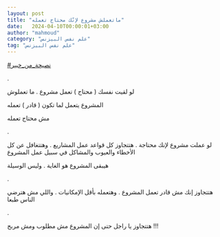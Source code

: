 ```yaml
---
layout: post
title: "ماتعملش مشروع لإنّك محتاج تعمله"
date:   2024-04-10T00:00:01+03:00
author: "mahmoud"
category: "علم نفس البيزنس"
tag: "علم نفس البيزنس"
---
```



[<u>\#نصيحة\_من\_خبير</u>](https://www.facebook.com/hashtag/%D9%86%D8%B5%D9%8A%D8%AD%D8%A9_%D9%85%D9%86_%D8%AE%D8%A8%D9%8A%D8%B1?__eep__=6&__cft__%5b0%5d=AZWDM9cf81f6YqhCtSKXl0gDWFGfyW-cupip1fev9UJ505nHbCWfNQ76TpJfNSJVwhS3wJzq4O7nD0Q4QHBvh5lctjVweR6h_Rw9jqiLsMavOHSHwAnsWQNSQjHOiRqUduajqMhackEgjlYYUM3Myynk8KRlS5-Vt4remGKK8YlttA&__tn__=*NK-R)

.

لو لقيت نفسك ( محتاج ) تعمل مشروع . ما تعملوش

المشروع يتعمل لما تكون ( قادر ) تعمله

مش محتاج تعمله

.

لو عملت مشروع لإنك محتاجة . هتتجاوز كل قواعد عمل
المشاريع . وهتتغافل عن كل الأخطاء والعيوب والمشاكل في سبيل عمل
المشروع

هيبقى المشروع هو الغاية . وليس الوسيلة

.

هتتجاوز إنك مش قادر تعمل المشروع . وهتعمله بأقل
الإمكانيات . واللي مش هترضي الناس طبعا

.

هتتجاوز يا راجل حتى إن المشروع مش مطلوب ومش مربح
!!!
